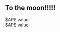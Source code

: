 ## To the moon!!!!!

<div id="apevalue">$APE value</div>
<div id="apeholding">$APE value</div>
<script>
    const APEAMOUNT = 287.83188;
    // console.log("entering");
    // fetch('https://data.sifchain.finance/beta/pool/atom/liquidityProvider/sif1tn83mw9lryfm38aah8m94kkle8uwzwvfj7n4n5')
    //     .then(respnse => {
    //         return response.json();
    //     })
    //     .then(data =>  document.getElementById("test").innerHTML = data);
    console.log("entering");

    async function getApeData() {
        let response = await fetch('https://api.coingecko.com/api/v3/coins/markets?vs_currency=usd&ids=apecoin');
        jsonBody = await response.json();
        console.log(jsonBody);
        document.getElementById("apevalue").innerHTML =  "APE Price - $" + jsonBody[0]['current_price'];
        document.getElementById("apeholding").innerHTML =  "Amount in APE $" + jsonBody[0]['current_price']*APEAMOUNT;
    }

    getApeData();
        
</script>

